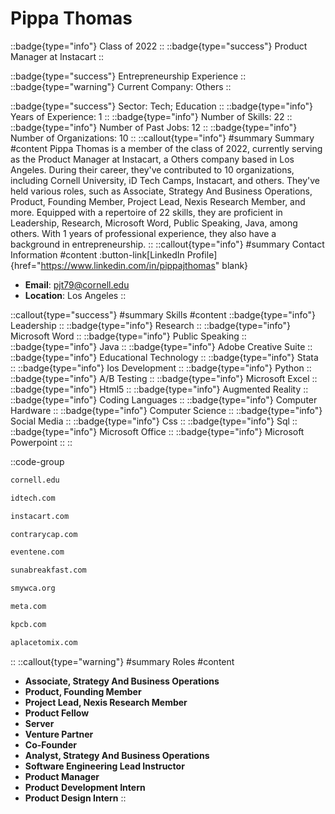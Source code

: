 # Pippa Thomas
::badge{type="info"}
Class of 2022
::
::badge{type="success"}
Product Manager at Instacart
::

::badge{type="success"}
Entrepreneurship Experience
::
::badge{type="warning"}
Current Company: Others
::

::badge{type="success"}
Sector: Tech; Education
::
::badge{type="info"}
Years of Experience: 1
::
::badge{type="info"}
Number of Skills: 22
::
::badge{type="info"}
Number of Past Jobs: 12
::
::badge{type="info"}
Number of Organizations: 10
::
::callout{type="info"}
#summary
Summary
#content
Pippa Thomas is a member of the class of 2022, currently serving as the Product Manager at Instacart, a Others company based in Los Angeles. During their career, they've contributed to 10 organizations, including Cornell University, iD Tech Camps, Instacart, and others. They've held various roles, such as Associate, Strategy And Business Operations, Product, Founding Member, Project Lead, Nexis Research Member, and more. Equipped with a repertoire of 22 skills, they are proficient in Leadership, Research, Microsoft Word, Public Speaking, Java, among others.  With 1 years of professional experience, they also have a background in entrepreneurship.
::
::callout{type="info"}
#summary
Contact Information
#content
:button-link[LinkedIn Profile]{href="https://www.linkedin.com/in/pippajthomas" blank}
- **Email**: pjt79@cornell.edu
- **Location**: Los Angeles
::

::callout{type="success"}
#summary
Skills
#content
::badge{type="info"}
Leadership
::
::badge{type="info"}
Research
::
::badge{type="info"}
Microsoft Word
::
::badge{type="info"}
Public Speaking
::
::badge{type="info"}
Java
::
::badge{type="info"}
Adobe Creative Suite
::
::badge{type="info"}
Educational Technology
::
::badge{type="info"}
Stata
::
::badge{type="info"}
Ios Development
::
::badge{type="info"}
Python
::
::badge{type="info"}
A/B Testing
::
::badge{type="info"}
Microsoft Excel
::
::badge{type="info"}
Html5
::
::badge{type="info"}
Augmented Reality
::
::badge{type="info"}
Coding Languages
::
::badge{type="info"}
Computer Hardware
::
::badge{type="info"}
Computer Science
::
::badge{type="info"}
Social Media
::
::badge{type="info"}
Css
::
::badge{type="info"}
Sql
::
::badge{type="info"}
Microsoft Office
::
::badge{type="info"}
Microsoft Powerpoint
::
::

::code-group
```bash [Cornell University]
cornell.edu
```
```bash [iD Tech Camps]
idtech.com
```
```bash [Instacart]
instacart.com
```
```bash [Contrary]
contrarycap.com
```
```bash [Eventene]
eventene.com
```
```bash [Suna Breakfast Inc]
sunabreakfast.com
```
```bash [YWCA Santa Monica]
smywca.org
```
```bash [Meta]
meta.com
```
```bash [Kleiner Perkins Caufield & Byers]
kpcb.com
```
```bash [The Yogurt Shoppe]
aplacetomix.com
```
::
::callout{type="warning"}
#summary
Roles
#content
- **Associate, Strategy And Business Operations**
- **Product, Founding Member**
- **Project Lead, Nexis Research Member**
- **Product Fellow**
- **Server**
- **Venture Partner**
- **Co-Founder**
- **Analyst, Strategy And Business Operations**
- **Software Engineering Lead Instructor**
- **Product Manager**
- **Product Development Intern**
- **Product Design Intern**
::

